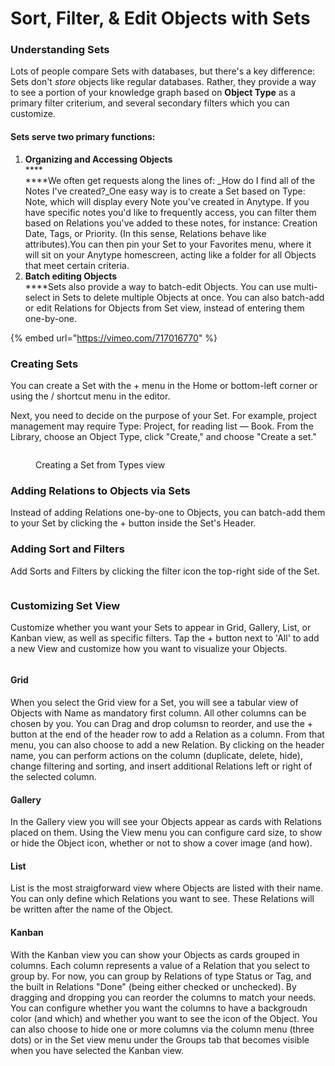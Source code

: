 # Sort, Filter, & Edit Objects with Sets

### Understanding Sets

Lots of people compare Sets with databases, but there's a key difference: Sets don't _store_ objects like regular databases. Rather, they provide a way to see a portion of your knowledge graph based on **Object Type** as a primary filter criterium, and several secondary filters which you can customize.

#### Sets serve two primary functions:

1. **Organizing and Accessing Objects**\
   ****\
   ****We often get requests along the lines of: _How do I find all of the Notes I've created?_One easy way is to create a Set based on Type: Note, which will display every Note you've created in Anytype. If you have specific notes you'd like to frequently access, you can filter them based on Relations you've added to these notes, for instance: Creation Date, Tags, or Priority. (In this sense, Relations behave like attributes).You can then pin your Set to your Favorites menu, where it will sit on your Anytype homescreen, acting like a folder for all Objects that meet certain criteria.
2. **Batch editing Objects**\
   ****Sets also provide a way to batch-edit Objects. You can use multi-select in Sets to delete multiple Objects at once. You can also batch-add or edit Relations for Objects from Set view, instead of entering them one-by-one.

{% embed url="https://vimeo.com/717016770" %}

### Creating Sets

You can create a Set with the + menu in the Home or bottom-left corner or using the / shortcut menu in the editor.

Next, you need to decide on the purpose of your Set. For example, project management may require Type: Project, for reading list — Book. From the Library, choose an Object Type, click "Create," and choose "Create a set."

<figure><img src="../.gitbook/assets/Create a set 2.png" alt=""><figcaption><p>Creating a Set from Types view</p></figcaption></figure>

### Adding Relations to Objects via Sets

Instead of adding Relations one-by-one to Objects, you can batch-add them to your Set by clicking the + button inside the Set's Header.&#x20;

### Adding Sort and Filters

Add Sorts and Filters by clicking the filter icon the top-right side of the Set.

<figure><img src="../.gitbook/assets/Customize set 1.png" alt=""><figcaption></figcaption></figure>

### Customizing Set View

Customize whether you want your Sets to appear in Grid, Gallery, List, or Kanban view, as well as specific filters. Tap the + button next to 'All' to add a new View and customize how you want to visualize your Objects.

<figure><img src="../.gitbook/assets/Customize set 2.png" alt=""><figcaption></figcaption></figure>

#### Grid

When you select the Grid view for a Set, you will see a tabular view of Objects with Name as mandatory first column. All other columns can be chosen by you. You can Drag and drop columsn to reorder, and use the + button at the end of the header row to add a Relation as a column. From that menu, you can also choose to add a new Relation. By clicking on the header name, you can perform actions on the column (duplicate, delete, hide), change filtering and sorting, and insert additional Relations left or right of the selected column.

#### Gallery

In the Gallery view you will see your Objects appear as cards with Relations placed on them. Using the View menu you can configure card size, to show or hide the Object icon, whether or not to show a cover image (and how).

#### List

List is the most straigforward view where Objects are listed with their name. You can only define which Relations you want to see. These Relations will be written after the name of the Object.

#### Kanban

With the Kanban view you can show your Objects as cards grouped in columns. Each column represents a value of a Relation that you select to group by. For now, you can group by Relations of type Status or Tag, and the built in Relations "Done" (being either checked or unchecked). By dragging and dropping you can reorder the columns to match your needs. You can configure whether you want the columns to have a backgroudn color (and which) and whether you want to see the icon of the Object. You can also choose to hide one or more columns via the column menu (three dots) or in the Set view menu under the Groups tab that becomes visible when you have selected the Kanban view.
